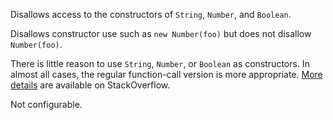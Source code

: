 Disallows access to the constructors of `String`, `Number`, and `Boolean`.

Disallows constructor use such as `new Number(foo)` but does not disallow `Number(foo)`.


There is little reason to use `String`, `Number`, or `Boolean` as constructors.
In almost all cases, the regular function-call version is more appropriate.
[More details](http://stackoverflow.com/q/4719320/3124288) are available on StackOverflow.

Not configurable.